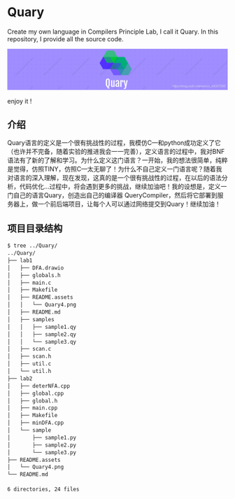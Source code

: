 # Quary

Create my own language in Compilers Principle Lab, I call it Quary. In this repository, I provide all the source code.

![Quary4](README.assets/Quary4.png)

enjoy it !



## 介绍

Quary语言的定义是一个很有挑战性的过程，我模仿C—和python成功定义了它（也许并不完备，随着实验的推进我会一一完善），定义语言的过程中，我对BNF语法有了新的了解和学习。为什么定义这门语言？一开始，我的想法很简单，纯粹是觉得，仿照TINY，仿照C—太无聊了！为什么不自己定义一门语言呢？随着我对语言的深入理解，现在发现，这真的是一个很有挑战性的过程，在以后的语法分析，代码优化…过程中，将会遇到更多的挑战，继续加油吧！我的设想是，定义一门自己的语言Quary，创造出自己的编译器 QueryCompiler，然后将它部署到服务器上，做一个前后端项目，让每个人可以通过网络提交到Quary！继续加油！



## 项目目录结构

```bash
$ tree ../Quary/
../Quary/
├── lab1
│   ├── DFA.drawio
│   ├── globals.h
│   ├── main.c
│   ├── Makefile
│   ├── README.assets
│   │   └── Quary4.png
│   ├── README.md
│   ├── samples
│   │   ├── sample1.qy
│   │   ├── sample2.qy
│   │   └── sample3.qy
│   ├── scan.c
│   ├── scan.h
│   ├── util.c
│   └── util.h
├── lab2
│   ├── deterNFA.cpp
│   ├── global.cpp
│   ├── global.h
│   ├── main.cpp
│   ├── Makefile
│   ├── minDFA.cpp
│   └── sample
│       ├── sample1.py
│       ├── sample2.py
│       └── sample3.py
├── README.assets
│   └── Quary4.png
└── README.md

6 directories, 24 files
```

